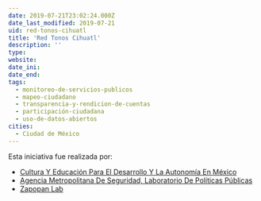 ```yaml
---
date: 2019-07-21T23:02:24.000Z
date_last_modified: 2019-07-21
uid: red-tonos-cihuatl
title: 'Red Tonos Cihuatl'
description: ''
type: 
website: 
date_ini: 
date_end: 
tags:
  - monitoreo-de-servicios-publicos
  - mapeo-ciudadano
  - transparencia-y-rendicion-de-cuentas
  - participación-ciudadana
  - uso-de-datos-abiertos
cities: 
  - Ciudad de México
---
```


Esta iniciativa fue realizada por:

- [Cultura Y Educación Para El Desarrollo Y La Autonomía En México](/organizaciones/cultura-y-educacion-para-el-desarrollo-y-la-autonomia-en-mexico)
- [Agencia Metropolitana De Seguridad, Laboratorio De Políticas Públicas](/organizaciones/agencia-metropolitana-de-seguridad-laboratorio-de-politicas-publicas)
- [Zapopan Lab](/organizaciones/zapopan-lab)

